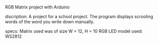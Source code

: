 RGB Matrix project with Arduino

discription:
A project for a school project. The program displays scrooling words of the word you write down manually.


specs:
Matrix used was of size W = 12, H = 10
RGB LED model used: WS2812
